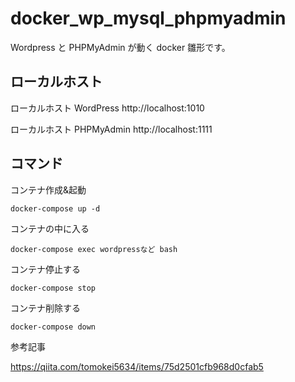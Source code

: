 <!-- @format -->

# docker_wp_mysql_phpmyadmin

Wordpress と PHPMyAdmin が動く docker 雛形です。

## ローカルホスト

ローカルホスト WordPress
http://localhost:1010

ローカルホスト PHPMyAdmin
http://localhost:1111

## コマンド

コンテナ作成&起動

```
docker-compose up -d
```

コンテナの中に入る

```
docker-compose exec wordpressなど bash
```

コンテナ停止する

```
docker-compose stop
```

コンテナ削除する

```
docker-compose down
```

参考記事

https://qiita.com/tomokei5634/items/75d2501cfb968d0cfab5
